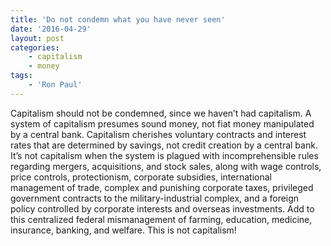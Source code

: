 ```yaml
---
title: 'Do not condemn what you have never seen'
date: '2016-04-29'
layout: post
categories:
    - capitalism
    - money
tags:
    - 'Ron Paul'
---
```


Capitalism should not be condemned, since we haven’t had capitalism. A system of capitalism presumes sound money, not fiat money manipulated by a central bank. Capitalism cherishes voluntary contracts and interest rates that are determined by savings, not credit creation by a central bank. It’s not capitalism when the system is plagued with incomprehensible rules regarding mergers, acquisitions, and stock sales, along with wage controls, price controls, protectionism, corporate subsidies, international management of trade, complex and punishing corporate taxes, privileged government contracts to the military-industrial complex, and a foreign policy controlled by corporate interests and overseas investments. Add to this centralized federal mismanagement of farming, education, medicine, insurance, banking, and welfare. This is not capitalism!